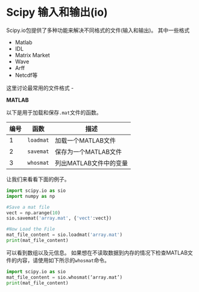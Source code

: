 # Scipy 输入和输出(io)

Scipy.io包提供了多种功能来解决不同格式的文件(输入和输出)。 其中一些格式

- Matlab
- IDL
- Matrix Market
- Wave
- Arff
- Netcdf等

这里讨论最常用的文件格式 -

**MATLAB**

以下是用于加载和保存`.mat`文件的函数。

| 编号 | 函数      | 描述                   |
| ---- | --------- | ---------------------- |
| 1    | `loadmat` | 加载一个MATLAB文件     |
| 2    | `savemat` | 保存为一个MATLAB文件   |
| 3    | `whosmat` | 列出MATLAB文件中的变量 |

让我们来看看下面的例子。

```python
import scipy.io as sio
import numpy as np

#Save a mat file
vect = np.arange(10)
sio.savemat('array.mat', {'vect':vect})

#Now Load the File
mat_file_content = sio.loadmat('array.mat')
print(mat_file_content)
```

可以看到数组以及元信息。 如果想在不读取数据到内存的情况下检查MATLAB文件的内容，请使用如下所示的`whosmat`命令。

```python
import scipy.io as sio
mat_file_content = sio.whosmat(‘array.mat’)
print(mat_file_content)
```


<code class=gatsby-kernelname data-language=python></code>
